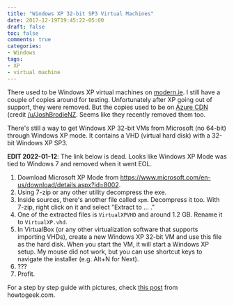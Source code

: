```yaml
---
title: "Windows XP 32-bit SP3 Virtual Machines"
date: 2017-12-19T19:45:22-05:00
draft: false
toc: false
comments: true
categories:
- Windows
tags:
- XP
- virtual machine
---
```


There used to be Windows XP virtual machines on [modern.ie](https://developer.microsoft.com/en-us/microsoft-edge/tools/vms/). I still have a couple of copies around for testing. Unfortunately after XP going out of support, they were removed. But the copies used to be on [Azure CDN](https://www.reddit.com/r/AskNetsec/comments/6qea8a/need_a_windows_xp_iso/dkwq0qw/) (credit [/u/JoshBrodieNZ](https://www.reddit.com/user/JoshBrodieNZ). Seems like they recently removed them too.

There's still a way to get Windows XP 32-bit VMs from Microsoft (no 64-bit) through Windows XP mode. It contains a VHD (virtual hard disk) with a 32-bit Windows XP SP3.

**EDIT 2022-01-12**: The link below is dead. Looks like Windows XP Mode was tied to Windows 7 and removed when it went EOL.

1. Download Microsoft XP Mode from https://www.microsoft.com/en-us/download/details.aspx?id=8002.
2. Using 7-zip or any other utility decompress the exe.
3. Inside sources, there's another file called `xpm`. Decompress it too. With 7-zip, right click on it and select "Extract to ... ."
4. One of the extracted files is `VirtualXPVHD` and around 1.2 GB. Rename it to `VirtualXP.vhd`.
5. In VirtualBox (or any other virtualization software that supports importing VHDs), create a new Windows XP 32-bit VM and use this file as the hard disk. When you start the VM, it will start a Windows XP setup. My mouse did not work, but you can use shortcut keys to navigate the installer (e.g. Alt+N for Next).
6. ???
7. Profit.

For a step by step guide with pictures, check [this post](https://www.howtogeek.com/howto/12183/how-to-run-xp-mode-in-virtualbox-on-windows-7/) from howtogeek.com.

<!--more-->